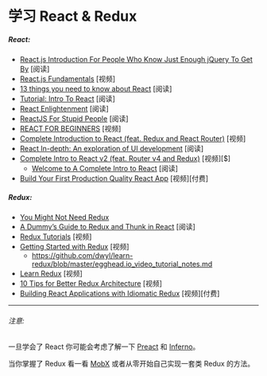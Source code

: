 # 学习 React & Redux

##### React:

* [React.js Introduction For People Who Know Just Enough jQuery To Get By](http://reactfordesigners.com/labs/reactjs-introduction-for-people-who-know-just-enough-jquery-to-get-by/) [阅读]
* [React.js Fundamentals](https://online.reacttraining.com/courses/enrolled/reactjsfundamentals) [视频]
* [13 things you need to know about React](http://aimforsimplicity.com/post/13-things-you-need-to-know-about-react/) [阅读]
* [Tutorial: Intro To React](https://facebook.github.io/react/tutorial/tutorial.html) [阅读]
* [React Enlightenment](https://www.reactenlightenment.com/) [阅读]
* [ReactJS For Stupid People](http://blog.andrewray.me/reactjs-for-stupid-people/) [阅读]
* [REACT FOR BEGINNERS](https://reactforbeginners.com/) [视频]
* [Complete Introduction to React (feat. Redux and React Router)](https://frontendmasters.com/courses/react-intro/) [视频]
* [React In-depth: An exploration of UI development](https://www.gitbook.com/book/developmentarc/react-indepth/details) [阅读]
* [Complete Intro to React v2 (feat. Router v4 and Redux)](https://frontendmasters.com/courses/complete-intro-react/) [视频][$]
  * [Welcome to A Complete Intro to React](https://btholt.github.io/complete-intro-to-react/all.html) [阅读]
* [Build Your First Production Quality React App](https://egghead.io/courses/build-your-first-production-quality-react-app) [视频][付费]

##### Redux:

* [You Might Not Need Redux](https://medium.com/@dan_abramov/you-might-not-need-redux-be46360cf367#.eaeglfaed)
* [A Dummy’s Guide to Redux and Thunk in React](https://medium.com/@stowball/a-dummys-guide-to-redux-and-thunk-in-react-d8904a7005d3#.mudzrmx8p) [阅读]
* [Redux Tutorials](https://www.youtube.com/playlist?list=PLoYCgNOIyGADILc3iUJzygCqC8Tt3bRXt) [视频]
* [Getting Started with Redux](https://egghead.io/courses/getting-started-with-redux) [视频]
  * https://github.com/dwyl/learn-redux/blob/master/egghead.io_video_tutorial_notes.md
* [Learn Redux](https://learnredux.com/) [视频]
* [10 Tips for Better Redux Architecture](https://medium.com/javascript-scene/10-tips-for-better-redux-architecture-69250425af44#.9s67j3efq) [视频]
* [Building React Applications with Idiomatic Redux](https://egghead.io/courses/building-react-applications-with-idiomatic-redux) [视频][付费]

***

###### 注意:

一旦学会了 React 你可能会考虑了解一下
[Preact](https://preactjs.com/) 和
[Inferno](https://infernojs.org/)。

当你掌握了 Redux 看一看 [MobX](https://mobx.js.org/) 或者从零开始自己实现一套类 Redux 的方法。
